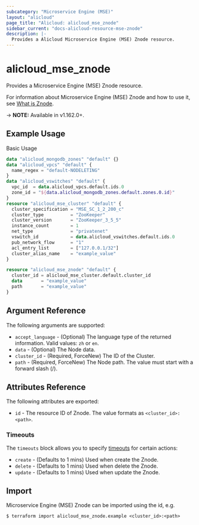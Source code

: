```yaml
---
subcategory: "Microservice Engine (MSE)"
layout: "alicloud"
page_title: "Alicloud: alicloud_mse_znode"
sidebar_current: "docs-alicloud-resource-mse-znode"
description: |-
  Provides a Alicloud Microservice Engine (MSE) Znode resource.
---
```


# alicloud\_mse\_znode

Provides a Microservice Engine (MSE) Znode resource.

For information about Microservice Engine (MSE) Znode and how to use it, see [What is Znode](https://help.aliyun.com/document_detail/393622.html).

-> **NOTE:** Available in v1.162.0+.

## Example Usage

Basic Usage

```terraform
data "alicloud_mongodb_zones" "default" {}
data "alicloud_vpcs" "default" {
  name_regex = "default-NODELETING"
}
data "alicloud_vswitches" "default" {
  vpc_id  = data.alicloud_vpcs.default.ids.0
  zone_id = "${data.alicloud_mongodb_zones.default.zones.0.id}"
}
resource "alicloud_mse_cluster" "default" {
  cluster_specification = "MSE_SC_1_2_200_c"
  cluster_type          = "ZooKeeper"
  cluster_version       = "ZooKeeper_3_5_5"
  instance_count        = 1
  net_type              = "privatenet"
  vswitch_id            = data.alicloud_vswitches.default.ids.0
  pub_network_flow      = "1"
  acl_entry_list        = ["127.0.0.1/32"]
  cluster_alias_name    = "example_value"
}

resource "alicloud_mse_znode" "default" {
  cluster_id = alicloud_mse_cluster.default.cluster_id
  data       = "example_value"
  path       = "example_value"
}
```

## Argument Reference

The following arguments are supported:

* `accept_language` - (Optional) The language type of the returned information. Valid values: `zh` or `en`.
* `data` - (Optional) The Node data.
* `cluster_id` - (Required, ForceNew) The ID of the Cluster.
* `path` - (Required, ForceNew) The Node path. The value must start with a forward slash (/).

## Attributes Reference

The following attributes are exported:

* `id` - The resource ID of Znode. The value formats as `<cluster_id>:<path>`.

### Timeouts

The `timeouts` block allows you to specify [timeouts](https://www.terraform.io/docs/configuration-0-11/resources.html#timeouts) for certain actions:

* `create` - (Defaults to 1 mins) Used when create the Znode.
* `delete` - (Defaults to 1 mins) Used when delete the Znode.
* `update` - (Defaults to 1 mins) Used when update the Znode.

## Import

Microservice Engine (MSE) Znode can be imported using the id, e.g.

```
$ terraform import alicloud_mse_znode.example <cluster_id>:<path>
```